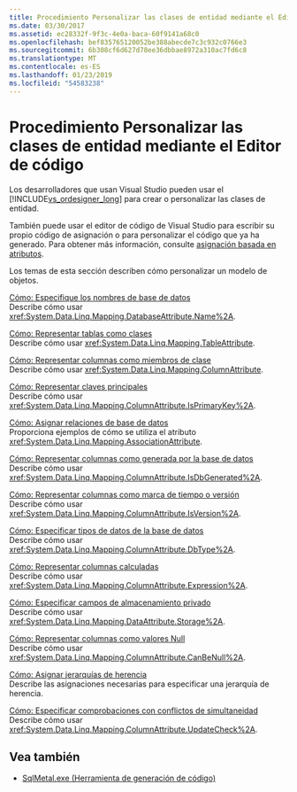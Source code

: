 ```yaml
---
title: Procedimiento Personalizar las clases de entidad mediante el Editor de código
ms.date: 03/30/2017
ms.assetid: ec28332f-9f3c-4e0a-baca-60f9141a68c0
ms.openlocfilehash: bef835765120052be388abecde7c3c932c0766e3
ms.sourcegitcommit: 6b308cf6d627d78ee36dbbae8972a310ac7fd6c8
ms.translationtype: MT
ms.contentlocale: es-ES
ms.lasthandoff: 01/23/2019
ms.locfileid: "54583238"
---
```

# <a name="how-to-customize-entity-classes-by-using-the-code-editor"></a>Procedimiento Personalizar las clases de entidad mediante el Editor de código
Los desarrolladores que usan Visual Studio pueden usar el [!INCLUDE[vs_ordesigner_long](../../../../../../includes/vs-ordesigner-long-md.md)] para crear o personalizar las clases de entidad.  
  
 También puede usar el editor de código de Visual Studio para escribir su propio código de asignación o para personalizar el código que ya ha generado. Para obtener más información, consulte [asignación basada en atributos](../../../../../../docs/framework/data/adonet/sql/linq/attribute-based-mapping.md).  
  
 Los temas de esta sección describen cómo personalizar un modelo de objetos.  
  
 [Cómo: Especifique los nombres de base de datos](../../../../../../docs/framework/data/adonet/sql/linq/how-to-specify-database-names.md)  
 Describe cómo usar <xref:System.Data.Linq.Mapping.DatabaseAttribute.Name%2A>.  
  
 [Cómo: Representar tablas como clases](../../../../../../docs/framework/data/adonet/sql/linq/how-to-represent-tables-as-classes.md)  
 Describe cómo usar <xref:System.Data.Linq.Mapping.TableAttribute>.  
  
 [Cómo: Representar columnas como miembros de clase](../../../../../../docs/framework/data/adonet/sql/linq/how-to-represent-columns-as-class-members.md)  
 Describe cómo usar <xref:System.Data.Linq.Mapping.ColumnAttribute>.  
  
 [Cómo: Representar claves principales](../../../../../../docs/framework/data/adonet/sql/linq/how-to-represent-primary-keys.md)  
 Describe cómo usar <xref:System.Data.Linq.Mapping.ColumnAttribute.IsPrimaryKey%2A>.  
  
 [Cómo: Asignar relaciones de base de datos](../../../../../../docs/framework/data/adonet/sql/linq/how-to-map-database-relationships.md)  
 Proporciona ejemplos de cómo se utiliza el atributo <xref:System.Data.Linq.Mapping.AssociationAttribute>.  
  
 [Cómo: Representar columnas como generada por la base de datos](../../../../../../docs/framework/data/adonet/sql/linq/how-to-represent-columns-as-database-generated.md)  
 Describe cómo usar <xref:System.Data.Linq.Mapping.ColumnAttribute.IsDbGenerated%2A>.  
  
 [Cómo: Representar columnas como marca de tiempo o versión](../../../../../../docs/framework/data/adonet/sql/linq/how-to-represent-columns-as-timestamp-or-version-columns.md)  
 Describe cómo usar <xref:System.Data.Linq.Mapping.ColumnAttribute.IsVersion%2A>.  
  
 [Cómo: Especificar tipos de datos de la base de datos](../../../../../../docs/framework/data/adonet/sql/linq/how-to-specify-database-data-types.md)  
 Describe cómo usar <xref:System.Data.Linq.Mapping.ColumnAttribute.DbType%2A>.  
  
 [Cómo: Representar columnas calculadas](../../../../../../docs/framework/data/adonet/sql/linq/how-to-represent-computed-columns.md)  
 Describe cómo usar <xref:System.Data.Linq.Mapping.ColumnAttribute.Expression%2A>.  
  
 [Cómo: Especificar campos de almacenamiento privado](../../../../../../docs/framework/data/adonet/sql/linq/how-to-specify-private-storage-fields.md)  
 Describe cómo usar <xref:System.Data.Linq.Mapping.DataAttribute.Storage%2A>.  
  
 [Cómo: Representar columnas como valores Null](../../../../../../docs/framework/data/adonet/sql/linq/how-to-represent-columns-as-allowing-null-values.md)  
 Describe cómo usar <xref:System.Data.Linq.Mapping.ColumnAttribute.CanBeNull%2A>.  
  
 [Cómo: Asignar jerarquías de herencia](../../../../../../docs/framework/data/adonet/sql/linq/how-to-map-inheritance-hierarchies.md)  
 Describe las asignaciones necesarias para especificar una jerarquía de herencia.  
  
 [Cómo: Especificar comprobaciones con conflictos de simultaneidad](../../../../../../docs/framework/data/adonet/sql/linq/how-to-specify-concurrency-conflict-checking.md)  
 Describe cómo usar <xref:System.Data.Linq.Mapping.ColumnAttribute.UpdateCheck%2A>.  
  
## <a name="see-also"></a>Vea también
- [SqlMetal.exe (Herramienta de generación de código)](../../../../../../docs/framework/tools/sqlmetal-exe-code-generation-tool.md)
